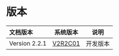 # 版本

| 文档版本 | 系统版本 | 说明 |
| :--- | :---: | :---: |
| Version 2.2.1 | [V2R2C01](v2r2c01_readme/) | 开发版本 |

